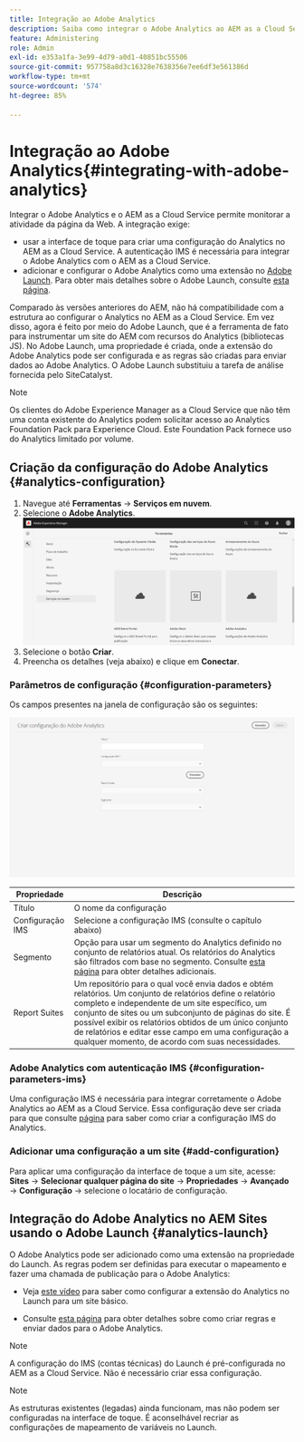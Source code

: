 ```yaml
---
title: Integração ao Adobe Analytics
description: Saiba como integrar o Adobe Analytics ao AEM as a Cloud Service usando a interface do usuário sensível ao toque e o Adobe Launch.
feature: Administering
role: Admin
exl-id: e353a1fa-3e99-4d79-a0d1-40851bc55506
source-git-commit: 957758a8d3c16328e7638356e7ee6df3e561386d
workflow-type: tm+mt
source-wordcount: '574'
ht-degree: 85%

---
```


# Integração ao Adobe Analytics{#integrating-with-adobe-analytics}

Integrar o Adobe Analytics e o AEM as a Cloud Service permite monitorar a atividade da página da Web. A integração exige:

* usar a interface de toque para criar uma configuração do Analytics no AEM as a Cloud Service. A autenticação IMS é necessária para integrar o Adobe Analytics com o AEM as a Cloud Service.
* adicionar e configurar o Adobe Analytics como uma extensão no [Adobe Launch](#analytics-launch). Para obter mais detalhes sobre o Adobe Launch, consulte [esta página](https://experienceleague.adobe.com/docs/experience-platform/tags/get-started/quick-start.html?lang=pt_BR).

Comparado às versões anteriores do AEM, não há compatibilidade com a estrutura ao configurar o Analytics no AEM as a Cloud Service. Em vez disso, agora é feito por meio do Adobe Launch, que é a ferramenta de fato para instrumentar um site do AEM com recursos do Analytics (bibliotecas JS). No Adobe Launch, uma propriedade é criada, onde a extensão do Adobe Analytics pode ser configurada e as regras são criadas para enviar dados ao Adobe Analytics. O Adobe Launch substituiu a tarefa de análise fornecida pelo SiteCatalyst.

>[!NOTE]
>
>Os clientes do Adobe Experience Manager as a Cloud Service que não têm uma conta existente do Analytics podem solicitar acesso ao Analytics Foundation Pack para Experience Cloud. Este Foundation Pack fornece uso do Analytics limitado por volume.

## Criação da configuração do Adobe Analytics {#analytics-configuration}

1. Navegue até **Ferramentas** → **Serviços em nuvem**.
2. Selecione o **Adobe Analytics**.
   ![Janela Adobe Analytics](assets/analytics_screen2.png "Janela Adobe Analytics")
3. Selecione o botão **Criar**.
4. Preencha os detalhes (veja abaixo) e clique em **Conectar**.

### Parâmetros de configuração {#configuration-parameters}

Os campos presentes na janela de configuração são os seguintes:

![Parâmetros de configuração](assets/properties_field2.png "Parâmetros de configuração")

| Propriedade | Descrição |
|---|---|
| Título | O nome da configuração |
| Configuração IMS | Selecione a configuração IMS (consulte o capítulo abaixo) |
| Segmento | Opção para usar um segmento do Analytics definido no conjunto de relatórios atual. Os relatórios do Analytics são filtrados com base no segmento. Consulte [esta página](https://experienceleague.adobe.com/docs/analytics/components/segmentation/seg-overview.html?lang=pt_BR) para obter detalhes adicionais. |
| Report Suites | Um repositório para o qual você envia dados e obtém relatórios. Um conjunto de relatórios define o relatório completo e independente de um site específico, um conjunto de sites ou um subconjunto de páginas do site. É possível exibir os relatórios obtidos de um único conjunto de relatórios e editar esse campo em uma configuração a qualquer momento, de acordo com suas necessidades. |

### Adobe Analytics com autenticação IMS {#configuration-parameters-ims}

Uma configuração IMS é necessária para integrar corretamente o Adobe Analytics ao AEM as a Cloud Service. Essa configuração deve ser criada para que consulte [página](/help/sites-cloud/integrating/integration-adobe-analytics-ims.md) para saber como criar a configuração IMS do Analytics.

### Adicionar uma configuração a um site {#add-configuration}

Para aplicar uma configuração da interface de toque a um site, acesse: **Sites** → **Selecionar qualquer página do site** → **Propriedades** → **Avançado** → **Configuração** → selecione o locatário de configuração.

## Integração do Adobe Analytics no AEM Sites usando o Adobe Launch {#analytics-launch}

O Adobe Analytics pode ser adicionado como uma extensão na propriedade do Launch. As regras podem ser definidas para executar o mapeamento e fazer uma chamada de publicação para o Adobe Analytics:

* Veja [este vídeo](https://experienceleague.adobe.com/docs/analytics-learn/tutorials/implementation/via-adobe-launch/basic-configuration-of-the-analytics-launch-extension.html?lang=pt_BR) para saber como configurar a extensão do Analytics no Launch para um site básico.

* Consulte [esta página](https://experienceleague.adobe.com/docs/core-services-learn/implementing-in-websites-with-launch/implement-solutions/analytics.html?lang=pt_BR) para obter detalhes sobre como criar regras e enviar dados para o Adobe Analytics.

>[!NOTE]
>
>A configuração do IMS (contas técnicas) do Launch é pré-configurada no AEM as a Cloud Service. Não é necessário criar essa configuração.

>[!NOTE]
>
>As estruturas existentes (legadas) ainda funcionam, mas não podem ser configuradas na interface de toque. É aconselhável recriar as configurações de mapeamento de variáveis no Launch.

